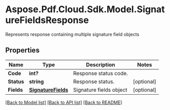 ﻿# Aspose.Pdf.Cloud.Sdk.Model.SignatureFieldsResponse
Represents response containing multiple signature field objects

## Properties

Name | Type | Description | Notes
------------ | ------------- | ------------- | -------------
**Code** | **int?** | Response status code. | 
**Status** | **string** | Response status. | [optional] 
**Fields** | [**SignatureFields**](SignatureFields.md) | Signature fields object | [optional] 

[[Back to Model list]](../README.md#documentation-for-models) [[Back to API list]](../README.md#documentation-for-api-endpoints) [[Back to README]](../README.md)

